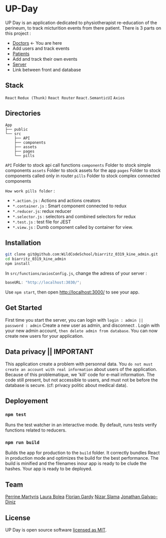 # UP-Day

UP Day is an application dedicated to physiotherapist re-education of the perineum, to track micturition events from there patient.
There is 3 parts on this project :

- [Doctors](https://github.com/WildCodeSchool/biarritz_0319_kine_admin) <- You are here 
 - Add users and track events
- [Patients](https://github.com/WildCodeSchool/biarritz_0319_kine_front) 
 - Add and track their own events
- [Server](https://github.com/WildCodeSchool/biarritz_0319_kine_back) 
 - Link between front and database

## Stack

`React` `Redux (Thunk)` `React Router` `React.SemanticUI` `Axios`

## Directories

```
App
├── public
└── src
    ├── API
    ├── components
    ├── assets
    ├── pages
    └── pills
```

`API` Folder to stock api call functions
`components` Folder to stock simple components
`assets` Folder to stock assets for the app
`pages` Folder to stock components called only in router
`pills` Folder to stock complex connected components

`How work pills folder` :

- `*.action.js` : Actions and actions creators
- `*.container.js` : Smart component connected to redux
- `*.reducer.js`: redux reducer
- `*.selector.js` : selectors and combined selectors for redux
- `*.test.js` : test file for JEST
- `*.view.js` : Dumb component called by container for view.

## Installation

```sh
git clone git@github.com:WildCodeSchool/biarritz_0319_kine_admin.git
cd biarritz_0319_kine_admin
npm install
```

In `src/functions/axiosConfig.js`, change the adress of your server :

```javascript
baseURL: "http://localhost:3030/";
```

Use `npm start`, then open [http://localhost:3000/](http://localhost:3000/) to see your app.

## Get Started

First time you start the server, you can login with `login : admin || password : admin`
Create a new user as admin, and disconnect .
Login with your new admin account, `then delete admin from database`.
You can now create new users for your application.

## Data privacy || IMPORTANT

This application create a problem with personnal data.
You `do not must create an account with real information` about users of the application.
Because of this problematique, we 'kill' code for e-mail information. The code still present, but not accessible to users, and must not be before the database is secure.
(cf: privacy politic about medical data).

## Deployement

### `npm test`

Runs the test watcher in an interactive mode.
By default, runs tests verify functions related to reducers.

### `npm run build`

Builds the app for production to the `build` folder.
It correctly bundles React in production mode and optimizes the build for the best performance.
The build is minified and the filenames inour app is ready to be clude the hashes.
Your app is ready to be deployed.

## Team

[Perrine Martyris](https://www.linkedin.com/in/perrinemartyris/)
[Laura Bolea](https://www.linkedin.com/in/laura-bolea/)
[Florian Gardy](https://www.linkedin.com/in/florian-gardy/)
[Nizar Slama](https://www.linkedin.com/in/nizar-slama-197b3b182/)
[Jonathan Galvao-Diniz](https://www.linkedin.com/in/jonathan-galvao-diniz/)

## License

UP Day is open source software [licensed as MIT](https://github.com/WildCodeSchool/biarritz_0319_kine_admin/blob/master/LICENSE).
